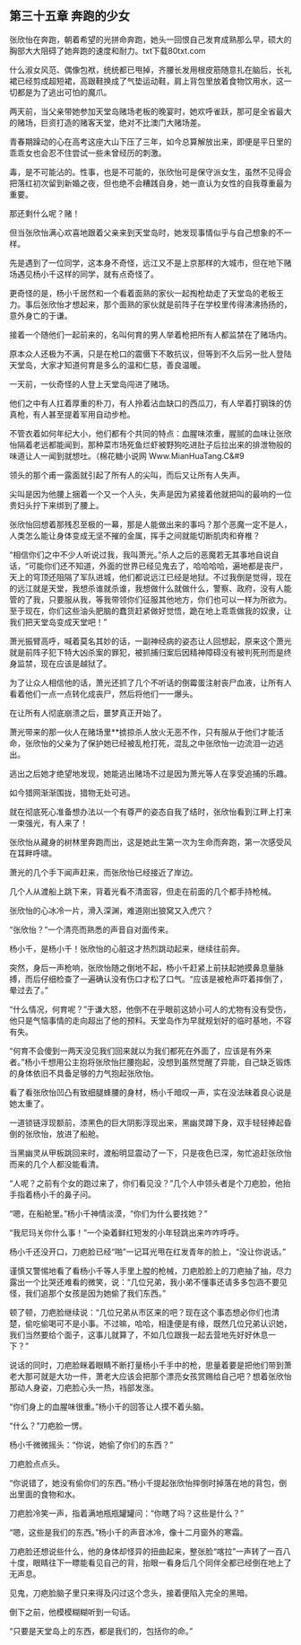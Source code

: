 ## 第三十五章 奔跑的少女
张欣怡在奔跑，朝着希望的光拼命奔跑，她头一回恨自己发育成熟那么早，硕大的胸部大大阻碍了她奔跑的速度和耐力。txt下载80txt.com

什么淑女风范、偶像包袱，统统都已甩掉，齐腰长发用根皮筋随意扎在脑后，长礼裙已经剪成超短裙，高跟鞋换成了气垫运动鞋，肩上背包里放着食物饮用水，这一切都是为了逃出可怕的魔爪。

两天前，当父亲带她参加天堂岛赌场老板的晚宴时，她欢呼雀跃，那可是全省最大的赌场，巨资打造的赌客天堂，绝对不比澳门大赌场差。

青春期躁动的心在高考这座大山下压了三年，如今总算解放出来，即便是平日里的乖乖女也会忍不住尝试一些未曾经历的刺激。

毒，是不可能沾的。性事，也是不可能的，张欣怡可是保守派女生，虽然不见得会把落红初次留到新婚之夜，但也绝不会糟践自身，她一直认为女性的自我尊重最为重要。

那还剩什么呢？赌！

但当张欣怡满心欢喜地跟着父亲来到天堂岛时，她发现事情似乎与自己想象的不一样。

先是遇到了一位同学，这本身不奇怪，远江又不是上京那样的大城市，但在地下赌场遇见杨小千这样的同学，就有点奇怪了。

更奇怪的是，杨小千居然和一个看着面熟的家伙一起掏枪劫走了天堂岛的老板王力。事后张欣怡才想起来，那个面熟的家伙就是前阵子在学校里传得沸沸扬扬的，意外身亡的于谦。

接着一个随他们一起前来的，名叫何育的男人举着枪把所有人都监禁在了赌场内。

原本众人还极为不满，只是在枪口的震慑下不敢抗议，但等到不久后另一批人登陆天堂岛，大家才知道何育是多么的温和仁慈，善良温暖。

一天前，一伙奇怪的人登上天堂岛闯进了赌场。

他们之中有人扛着厚重的朴刀，有人拎着沾血缺口的西瓜刀，有人举着打钢珠的仿真枪，有人甚至提着军用自动步枪。

不管衣着如何年纪大小，他们都有个共同的特点：血腥味浓重，腥腻的血味让张欣怡隔着老远都能闻到，那种菜市场死鱼烂虾被野狗吃进肚子后拉出来的排泄物般的味道让人一闻到就想吐。&#65288;&#26825;&#33457;&#31958;&#23567;&#35828;&#32593;&#32;&#87;&#119;&#119;&#46;&#77;&#105;&#97;&#110;&#72;&#117;&#97;&#84;&#97;&#110;&#103;&#46;&#67;&#9

领头的那个甫一露面就引起了所有人的尖叫，而后又让所有人失声。

尖叫是因为他腰上捆着一个又一个人头，失声是因为紧接着他就把叫的最响的一位贵妇头拧下来绑到了腰上。

张欣怡回想着那残忍至极的一幕，那是人能做出来的事吗？那个恶魔一定不是人，人类怎么能让身体变成无坚不摧的金属，挥手之间就能切断肌肉和脊椎？

“相信你们之中不少人听说过我，我叫萧光。”杀人之后的恶魔若无其事地自说自话，“可能你们还不知道，外面的世界已经见鬼去了，哈哈哈哈，遍地都是丧尸，天上的穹顶还阻隔了军队进城，他们都说远江已经是地狱。不过我倒是觉得，现在的远江就是天堂，我想杀谁就杀谁，我想做什么就做什么，警察、政府，没有人能管的了我，只要服从我，等我带领你们征服其他地方，你们也可以一样为所欲为。至于现在，你们这些油头肥脑的蠢货赶紧做好觉悟，跪在地上乖乖做我的奴隶，让我们把天堂岛变成天堂吧！”

萧光振臂高呼，喊着莫名其妙的话，一副神经病的姿态让人回想起，原来这个萧光就是前阵子犯下特大凶杀案的罪犯，被抓捕归案后因精神障碍没有被判死刑而是终身监禁，现在应该是越狱了。

为了让众人相信他的话，萧光还抓了几个不听话的倒霉蛋注射丧尸血液，让所有人看着他们一点一点转化成丧尸，然后将他们一一爆头。

在让所有人彻底崩溃之后，噩梦真正开始了。

萧光带来的那一伙人在赌场里**掳掠杀人放火无恶不作，只有服从于他们才能活命，张欣怡的父亲为了保护她已经被乱枪打死，混乱之中张欣怡一边流泪一边逃出。

逃出之后她才绝望地发现，她能逃出赌场不过是因为萧光等人在享受追捕的乐趣。

如今猎网渐渐围拢，猎物无处可逃。

就在彻底死心准备想办法以一个有尊严的姿态自我了结时，张欣怡看到江畔上打来一束强光，有人来了！

张欣怡从藏身的树林里奔跑而出，这是她此生第一次为生命而奔跑，第一次感受风在耳畔呼啸。

萧光的几个手下闻声赶来，而张欣怡已经接近了岸边。

几个人从渡船上跳下来，背着光看不清面容，但走在前面的几个都手持枪械。

张欣怡的心冰冷一片，滑入深渊，难道刚出狼窝又入虎穴？

“张欣怡？”一个清亮而熟悉的声音自对面传来。

杨小千，是杨小千！张欣怡的心脏这才热烈跳动起来，继续往前奔。

突然，身后一声枪响，张欣怡随之倒地不起，杨小千赶紧上前扶起她摸鼻息量脉搏，而后仔细检查了一遍确认没有伤口才松了口气。“应该是被枪声吓着摔倒了，晕过去了。”

“什么情况，何育呢？”于谦大怒，他倒不在乎眼前这娇小可人的尤物有没有受伤，他只是气恼事情的走向超出了他的预料。天堂岛作为早就规划好的临时基地，不容有失。

“何育不会傻到一两天没见我们回来就以为我们都死在外面了，应该是有外来者。”杨小千想用公主抱将张欣怡拦腰抱起，没想到虽然觉醒了异能，自己缺乏锻炼的身体依旧不具备足够的力气抱起张欣怡。

看了看张欣怡凹凸有致细腿蜂腰的身材，杨小千暗叹一声，实在没法昧着良心说是她太重了。

一道锁链浮现额前，漆黑色的巨大阴影浮现出来，黑幽灵蹲下身，双手轻轻捧起昏倒的张欣怡，放进了船舱。

当黑幽灵从甲板跳回来时，渡船明显震动了一下，只是夜色已深，匆忙追赶张欣怡而来的几个人都没能看清。

“人呢？之前有个女的跑过来了，你们看见没？”几个人中领头者是个刀疤脸，他抬手指着杨小千的鼻子问。

“嗯，在船舱里。”杨小千神情淡漠，“你们为什么要找她？”

“我尼玛关你什么事！”一个染着鲜红短发的小年轻跳出来咋咋呼呼。

杨小千还没开口，刀疤脸已经“啪”一记耳光甩在红发青年的脸上，“没让你说话。”

谨慎又警惕地看了看杨小千等人手里上膛的枪械，刀疤脸脸上的刀疤抽了抽，尽力露出一个比哭还难看的微笑，说：“几位兄弟，我小弟不懂事还请多多包涵不要见怪，我们追那个女孩是因为她偷了我们东西。”

顿了顿，刀疤脸继续说：“几位兄弟从市区来的吧？现在这个事态想必你们也清楚，偷吃偷喝可不是小事。不过嘛，哈哈，相逢便是有缘，既然几位兄弟认识她，我们当然要给个面子，这事儿就算了，不如几位跟我一起去营地先好好休息一下？”

说话的同时，刀疤脸眯着眼睛不断打量杨小千手中的枪，思量着要是把他们带到萧老大那可就是大功一件，萧老大应该会把那个漂亮女孩赏赐给自己吧？想着张欣怡那动人身姿，刀疤脸心头一热，裆部发涨。

“你们身上的血腥味很重。”杨小千的回答让人摸不着头脑。

“什么？”刀疤脸一愣。

杨小千微微摇头：“你说，她偷了你们的东西？”

刀疤脸点点头。

“你说错了，她没有偷你们的东西。”杨小千提起张欣怡摔倒时掉落在地的背包，倒出里面的食物和水。

刀疤脸冷笑一声，指着满地瓶瓶罐罐问：“你瞎了吗？这些是什么？”

“嗯，这些是我们的东西。”杨小千的声音冰冷，像十二月窗外的寒霜。

刀疤脸还想说些什么，他的身体却怪异的扭曲起来，整张脸“喀拉”一声转了一百八十度，眼睛往下一瞟能看见自己的背，抬眼一看身后几个同伴全都已经倒在地上了无声息。

见鬼，刀疤脸脑子里只来得及闪过这个念头，接着便陷入完全的黑暗。

倒下之前，他模模糊糊听到一句话。

“只要是天堂岛上的东西，都是我们的，包括你的命。”

